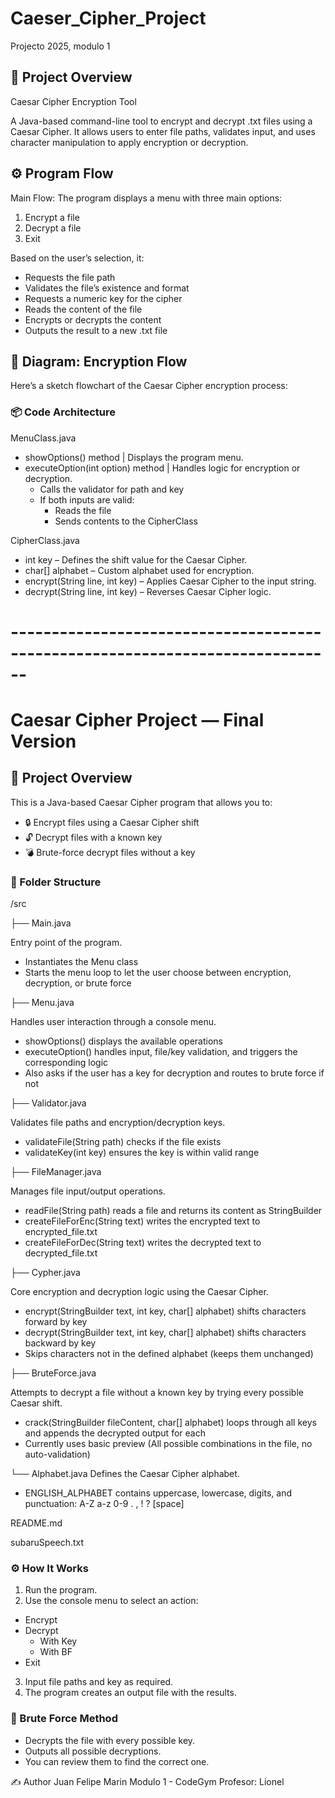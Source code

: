 # Caeser_Cipher_Project
Projecto 2025, modulo 1
## 🧠 Project Overview
Caesar Cipher Encryption Tool

A Java-based command-line tool to encrypt and decrypt .txt files using a Caesar Cipher. It allows users to enter file paths, validates input, and uses character manipulation to apply encryption or decryption.
## ⚙️ Program Flow
Main Flow:
The program displays a menu with three main options:
1. Encrypt a file
2. Decrypt a file
3. Exit

Based on the user’s selection, it:
- Requests the file path
- Validates the file’s existence and format
- Requests a numeric key for the cipher
- Reads the content of the file
- Encrypts or decrypts the content
- Outputs the result to a new .txt file

## 🔄 Diagram: Encryption Flow
Here’s a sketch flowchart of the Caesar Cipher encryption process:

### 📦 Code Architecture
MenuClass.java
- showOptions() method | Displays the program menu.
- executeOption(int option) method | Handles logic for encryption or decryption.
  - Calls the validator for path and key
  - If both inputs are valid:
    - Reads the file
    - Sends contents to the CipherClass

CipherClass.java
- int key – Defines the shift value for the Caesar Cipher.
- char[] alphabet – Custom alphabet used for encryption.
- encrypt(String line, int key) – Applies Caesar Cipher to the input string.
- decrypt(String line, int key) – Reverses Caesar Cipher logic.

# ------------------------------------------------------------------------------

# Caesar Cipher Project — Final Version
## 📌 Project Overview
This is a Java-based Caesar Cipher program that allows you to:

- 🔒 Encrypt files using a Caesar Cipher shift
- 🔓 Decrypt files with a known key
- 💣 Brute-force decrypt files without a key

### 📁 Folder Structure
/src

├── Main.java 

Entry point of the program.
- Instantiates the Menu class
- Starts the menu loop to let the user choose between encryption, decryption, or brute force
  
├── Menu.java

Handles user interaction through a console menu.
- showOptions() displays the available operations
- executeOption() handles input, file/key validation, and triggers the corresponding logic
- Also asks if the user has a key for decryption and routes to brute force if not

  
├── Validator.java
  
Validates file paths and encryption/decryption keys.
- validateFile(String path) checks if the file exists
- validateKey(int key) ensures the key is within valid range 

├── FileManager.java

Manages file input/output operations.
- readFile(String path) reads a file and returns its content as StringBuilder
- createFileForEnc(String text) writes the encrypted text to encrypted_file.txt
- createFileForDec(String text) writes the decrypted text to decrypted_file.txt
  
├── Cypher.java

Core encryption and decryption logic using the Caesar Cipher.
- encrypt(StringBuilder text, int key, char[] alphabet) shifts characters forward by key
- decrypt(StringBuilder text, int key, char[] alphabet) shifts characters backward by key
- Skips characters not in the defined alphabet (keeps them unchanged)
  
├── BruteForce.java

Attempts to decrypt a file without a known key by trying every possible Caesar shift.
- crack(StringBuilder fileContent, char[] alphabet) loops through all keys and appends the decrypted output for each
- Currently uses basic preview (All possible combinations in the file, no auto-validation)
  
└── Alphabet.java
Defines the Caesar Cipher alphabet.
- ENGLISH_ALPHABET contains uppercase, lowercase, digits, and punctuation:
A-Z a-z 0-9 . , ! ? [space]
  
README.md

subaruSpeech.txt

### ⚙️ How It Works
1. Run the program.
2.  Use the console menu to select an action:
- Encrypt
- Decrypt
  - With Key
  - With BF
- Exit

3. Input file paths and key as required.
4. The program creates an output file with the results.

### 🧠 Brute Force Method
- Decrypts the file with every possible key.
- Outputs all possible decryptions.
- You can review them to find the correct one.

✍️ Author
Juan Felipe Marin
Modulo 1 - CodeGym
Profesor: Lionel 
